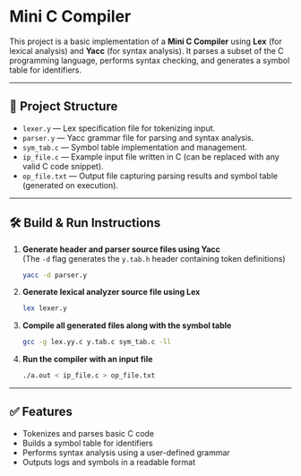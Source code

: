 # Mini C Compiler

This project is a basic implementation of a **Mini C Compiler** using **Lex** (for lexical analysis) and **Yacc** (for syntax analysis). It parses a subset of the C programming language, performs syntax checking, and generates a symbol table for identifiers.

---

## 📁 Project Structure

- `lexer.y` — Lex specification file for tokenizing input.
- `parser.y` — Yacc grammar file for parsing and syntax analysis.
- `sym_tab.c` — Symbol table implementation and management.
- `ip_file.c` — Example input file written in C (can be replaced with any valid C code snippet).
- `op_file.txt` — Output file capturing parsing results and symbol table (generated on execution).

---

## 🛠️ Build & Run Instructions

1. **Generate header and parser source files using Yacc**  
   (The `-d` flag generates the `y.tab.h` header containing token definitions)
   ```bash
   yacc -d parser.y
   ```
2. **Generate lexical analyzer source file using Lex**
   ```bash
   lex lexer.y
   ```
3. **Compile all generated files along with the symbol table**
   ```bash
   gcc -g lex.yy.c y.tab.c sym_tab.c -ll
   ```
4. **Run the compiler with an input file**
   ```bash
   ./a.out < ip_file.c > op_file.txt
   ```

---

## ✅ Features

- Tokenizes and parses basic C code
- Builds a symbol table for identifiers
- Performs syntax analysis using a user-defined grammar
- Outputs logs and symbols in a readable format
